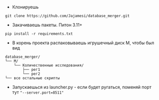 - Клонируешь
```
git clone https://github.com/Jajamesi/database_merger.git
```

- Закачиваешь пакеты. Питон 3.11+
```
pip install -r requirements.txt
```

- В корень проекта распаковываешь игрушечный диск М, чтобы был вид
```
database_merger/  
└── M/  
    └── Количественные исследования/  
        ├── рег1  
        └── рег2  
└── все остальные скрипты  
```

- Запускаешься из launcher.py - если будет ругаться, поменяй порт тут `"--server.port=8511"`

